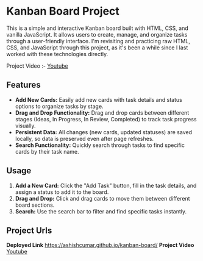 # Kanban Board Project

This is a simple and interactive Kanban board built with HTML, CSS, and vanilla JavaScript. It allows users to create, manage, and organize tasks through a user-friendly interface. I'm revisiting and practicing raw HTML, CSS, and JavaScript through this project, as it's been a while since I last worked with these technologies directly.

Project Video :- [Youtube](https://youtu.be/CpUk-8dgjhY)

## Features

- **Add New Cards:** Easily add new cards with task details and status options to organize tasks by stage.
- **Drag and Drop Functionality:** Drag and drop cards between different stages (Ideas, In Progress, In Review, Completed) to track task progress visually.
- **Persistent Data:** All changes (new cards, updated statuses) are saved locally, so data is preserved even after page refreshes.
- **Search Functionality:** Quickly search through tasks to find specific cards by their task name.

## Usage

1. **Add a New Card:** Click the "Add Task" button, fill in the task details, and assign a status to add it to the board.
2. **Drag and Drop:** Click and drag cards to move them between different board sections.
3. **Search:** Use the search bar to filter and find specific tasks instantly.

## Project Urls

**Deployed Link** https://ashishcumar.github.io/kanban-board/
**Project Video** [Youtube](https://youtu.be/CpUk-8dgjhY)

